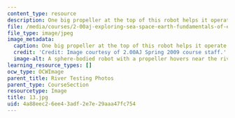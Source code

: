 ```yaml
---
content_type: resource
description: One big propeller at the top of this robot helps it operate like a helicopter.
file: /media/courses/2-00aj-exploring-sea-space-earth-fundamentals-of-engineering-design-spring-2009/4a88eec26ee43adf2e7e29aaa47fc754_13.jpg
file_type: image/jpeg
image_metadata:
  caption: One big propeller at the top of this robot helps it operate like a helicopter.
  credit: 'Credit: Image courtesy of 2.00AJ Spring 2009 course staff.'
  image-alt: A sphere-bodied robot with a propeller hovers near the river surface.
learning_resource_types: []
ocw_type: OCWImage
parent_title: River Testing Photos
parent_type: CourseSection
resourcetype: Image
title: 13.jpg
uid: 4a88eec2-6ee4-3adf-2e7e-29aaa47fc754
---
```


